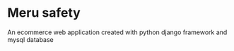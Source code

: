 # Meru safety
 An ecommerce web application created with python django framework and mysql database
 
